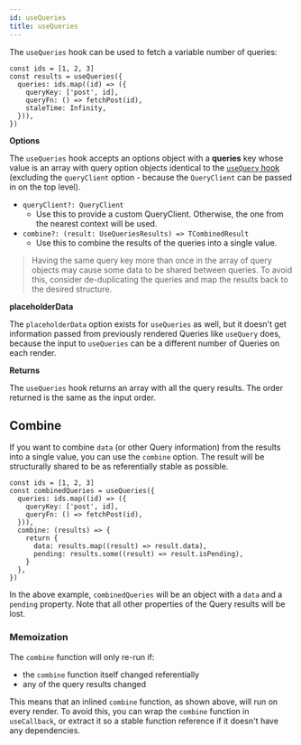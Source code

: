 ```yaml
---
id: useQueries
title: useQueries
---
```


The `useQueries` hook can be used to fetch a variable number of queries:

```tsx
const ids = [1, 2, 3]
const results = useQueries({
  queries: ids.map((id) => ({
    queryKey: ['post', id],
    queryFn: () => fetchPost(id),
    staleTime: Infinity,
  })),
})
```

**Options**

The `useQueries` hook accepts an options object with a **queries** key whose value is an array with query option objects identical to the [`useQuery` hook](../useQuery) (excluding the `queryClient` option - because the `QueryClient` can be passed in on the top level).

- `queryClient?: QueryClient`
  - Use this to provide a custom QueryClient. Otherwise, the one from the nearest context will be used.
- `combine?: (result: UseQueriesResults) => TCombinedResult`
  - Use this to combine the results of the queries into a single value.

> Having the same query key more than once in the array of query objects may cause some data to be shared between queries. To avoid this, consider de-duplicating the queries and map the results back to the desired structure.

**placeholderData**

The `placeholderData` option exists for `useQueries` as well, but it doesn't get information passed from previously rendered Queries like `useQuery` does, because the input to `useQueries` can be a different number of Queries on each render.

**Returns**

The `useQueries` hook returns an array with all the query results. The order returned is the same as the input order.

## Combine

If you want to combine `data` (or other Query information) from the results into a single value, you can use the `combine` option. The result will be structurally shared to be as referentially stable as possible.

```tsx
const ids = [1, 2, 3]
const combinedQueries = useQueries({
  queries: ids.map((id) => ({
    queryKey: ['post', id],
    queryFn: () => fetchPost(id),
  })),
  combine: (results) => {
    return {
      data: results.map((result) => result.data),
      pending: results.some((result) => result.isPending),
    }
  },
})
```

In the above example, `combinedQueries` will be an object with a `data` and a `pending` property. Note that all other properties of the Query results will be lost.

### Memoization

The `combine` function will only re-run if:

- the `combine` function itself changed referentially
- any of the query results changed

This means that an inlined `combine` function, as shown above, will run on every render. To avoid this, you can wrap the `combine` function in `useCallback`, or extract it so a stable function reference if it doesn't have any dependencies.
